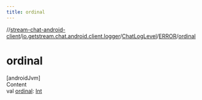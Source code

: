 ```yaml
---
title: ordinal
---
```

//[stream-chat-android-client](../../../../index.md)/[io.getstream.chat.android.client.logger](../../index.md)/[ChatLogLevel](../index.md)/[ERROR](index.md)/[ordinal](ordinal.md)



# ordinal  
[androidJvm]  
Content  
val [ordinal](ordinal.md): [Int](https://kotlinlang.org/api/latest/jvm/stdlib/kotlin/-int/index.html)  




